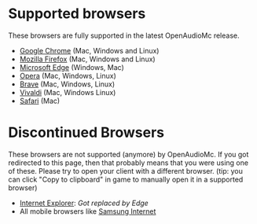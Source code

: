 [//]: # (TITLE:Supported web browsers)
[//]: # (ICON:fab fa-chrome)
[//]: # (DESCRIPTION:Full browser support list for the web client)
[//]: # (TAGS:client,safari,webclient,web,client,technical)

# Supported browsers
These browsers are fully supported in the latest OpenAudioMc release.
- [Google Chrome](https://www.google.com/chrome/) (Mac, Windows and Linux)
- [Mozilla Firefox](https://www.mozilla.org/en-GB/firefox/new/) (Mac, Windows and Linux)
- [Microsoft Edge](https://www.microsoft.com/en-us/edge) (Windows, Mac)
- [Opera](https://www.opera.com/nl) (Mac, Windows, Linux)
- [Brave](https://brave.com/) (Mac, Windows, Linux)
- [Vivaldi](https://vivaldi.com/) (Mac, Windows Linux)
- [Safari](https://apple.com/safari/) (Mac)

# Discontinued Browsers
These browsers are not supported (anymore) by OpenAudioMc. If you got redirected to this page, then that probably means that you were using one of these. Please try to open your client with a different browser. (tip: you can click "Copy to clipboard" in game to manually open it in a supported browser)
 - [Internet Explorer](https://www.microsoft.com/nl-be/download/internet-explorer.aspx): *Got replaced by Edge*
 - All mobile browsers like [Samsung Internet](https://play.google.com/store/apps/details?id=com.sec.android.app.sbrowser&hl=nl&gl=US)
